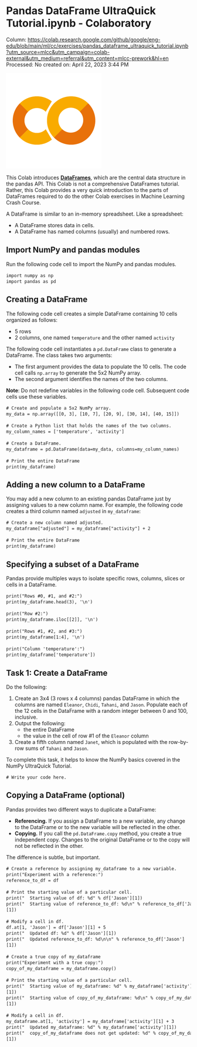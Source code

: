 # Pandas DataFrame UltraQuick Tutorial.ipynb - Colaboratory

Column: https://colab.research.google.com/github/google/eng-edu/blob/main/ml/cc/exercises/pandas_dataframe_ultraquick_tutorial.ipynb?utm_source=mlcc&utm_campaign=colab-external&utm_medium=referral&utm_content=mlcc-prework&hl=en
Processed: No
created on: April 22, 2023 3:44 PM

![colab_favicon_256px.png](Pandas%20DataFrame%20UltraQuick%20Tutorial%20ipynb%20-%20Colab%20ddea452691474045847f4acf4ff842ea/colab_favicon_256px.png)

This Colab introduces [**DataFrames**](https://pandas.pydata.org/pandas-docs/stable/reference/api/pandas.DataFrame.html), which are the central data structure in the pandas API. This Colab is not a comprehensive DataFrames tutorial. Rather, this Colab provides a very quick introduction to the parts of DataFrames required to do the other Colab exercises in Machine Learning Crash Course.

A DataFrame is similar to an in-memory spreadsheet. Like a spreadsheet:

- A DataFrame stores data in cells.
- A DataFrame has named columns (usually) and numbered rows.

## Import NumPy and pandas modules

Run the following code cell to import the NumPy and pandas modules.

```
import numpy as np
import pandas as pd

```

## Creating a DataFrame

The following code cell creates a simple DataFrame containing 10 cells organized as follows:

- 5 rows
- 2 columns, one named `temperature` and the other named `activity`

The following code cell instantiates a `pd.DataFrame` class to generate a DataFrame. The class takes two arguments:

- The first argument provides the data to populate the 10 cells. The code cell calls `np.array` to generate the 5x2 NumPy array.
- The second argument identifies the names of the two columns.

**Note**: Do not redefine variables in the following code cell. Subsequent code cells use these variables.

```
# Create and populate a 5x2 NumPy array.
my_data = np.array([[0, 3], [10, 7], [20, 9], [30, 14], [40, 15]])

# Create a Python list that holds the names of the two columns.
my_column_names = ['temperature', 'activity']

# Create a DataFrame.
my_dataframe = pd.DataFrame(data=my_data, columns=my_column_names)

# Print the entire DataFrame
print(my_dataframe)

```

## Adding a new column to a DataFrame

You may add a new column to an existing pandas DataFrame just by assigning values to a new column name. For example, the following code creates a third column named `adjusted` in `my_dataframe`:

```
# Create a new column named adjusted.
my_dataframe["adjusted"] = my_dataframe["activity"] + 2

# Print the entire DataFrame
print(my_dataframe)

```

## Specifying a subset of a DataFrame

Pandas provide multiples ways to isolate specific rows, columns, slices or cells in a DataFrame.

```
print("Rows #0, #1, and #2:")
print(my_dataframe.head(3), '\n')

print("Row #2:")
print(my_dataframe.iloc[[2]], '\n')

print("Rows #1, #2, and #3:")
print(my_dataframe[1:4], '\n')

print("Column 'temperature':")
print(my_dataframe['temperature'])

```

## Task 1: Create a DataFrame

Do the following:

1. Create an 3x4 (3 rows x 4 columns) pandas DataFrame in which the columns are named `Eleanor`, `Chidi`, `Tahani`, and `Jason`. Populate each of the 12 cells in the DataFrame with a random integer between 0 and 100, inclusive.
2. Output the following: 
    - the entire DataFrame
    - the value in the cell of row #1 of the `Eleanor` column
3. Create a fifth column named `Janet`, which is populated with the row-by-row sums of `Tahani` and `Jason`.

To complete this task, it helps to know the NumPy basics covered in the NumPy UltraQuick Tutorial.

```
# Write your code here.

```

## Copying a DataFrame (optional)

Pandas provides two different ways to duplicate a DataFrame:

- **Referencing.** If you assign a DataFrame to a new variable, any change to the DataFrame or to the new variable will be reflected in the other.
- **Copying.** If you call the `pd.DataFrame.copy` method, you create a true independent copy. Changes to the original DataFrame or to the copy will not be reflected in the other.

The difference is subtle, but important.

```
# Create a reference by assigning my_dataframe to a new variable.
print("Experiment with a reference:")
reference_to_df = df

# Print the starting value of a particular cell.
print("  Starting value of df: %d" % df['Jason'][1])
print("  Starting value of reference_to_df: %d\n" % reference_to_df['Jason'][1])

# Modify a cell in df.
df.at[1, 'Jason'] = df['Jason'][1] + 5
print("  Updated df: %d" % df['Jason'][1])
print("  Updated reference_to_df: %d\n\n" % reference_to_df['Jason'][1])

# Create a true copy of my_dataframe
print("Experiment with a true copy:")
copy_of_my_dataframe = my_dataframe.copy()

# Print the starting value of a particular cell.
print("  Starting value of my_dataframe: %d" % my_dataframe['activity'][1])
print("  Starting value of copy_of_my_dataframe: %d\n" % copy_of_my_dataframe['activity'][1])

# Modify a cell in df.
my_dataframe.at[1, 'activity'] = my_dataframe['activity'][1] + 3
print("  Updated my_dataframe: %d" % my_dataframe['activity'][1])
print("  copy_of_my_dataframe does not get updated: %d" % copy_of_my_dataframe['activity'][1])

```